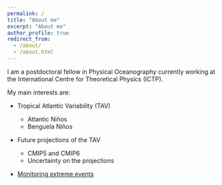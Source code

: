 ```yaml
---
permalink: /
title: "About me"
excerpt: "About me"
author_profile: true
redirect_from: 
  - /about/
  - /about.html
---
```


I am a postdoctoral fellow in Physical Oceanography currently working at the International Centre for Theoretical Physics (ICTP). 

My main interests are:

* Tropical Atlantic Variability (TAV)
  * Atlantic Niños
  * Benguela Niños
  
* Future projections of the TAV
  *  CMIP5 and CMIP6
  *  Uncertainty on the projections

* [Monitoring extreme events](https://aprig.github.io/ATL3_ABA_SSTa/automatic_time_series_SST.html)
